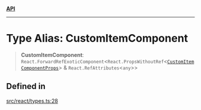 [**API**](../../API.md)

***

# Type Alias: CustomItemComponent

> **CustomItemComponent**: `React.ForwardRefExoticComponent`\<`React.PropsWithoutRef`\<[`CustomItemComponentProps`](../interfaces/CustomItemComponentProps.md)\> & `React.RefAttributes`\<`any`\>\>

## Defined in

[src/react/types.ts:28](https://github.com/inokawa/virtua/blob/64cebdce92d1a512a90db9e1b3ad8bc60a86ac59/src/react/types.ts#L28)
